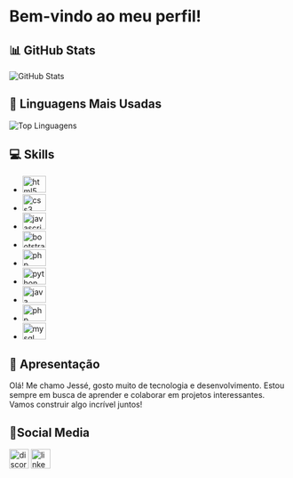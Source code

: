 # Bem-vindo ao meu perfil!

## 📊 GitHub Stats
![GitHub Stats](https://github-readme-stats.vercel.app/api?username=JesseChagas&show_icons=true&count_private=true)

## 🚀 Linguagens Mais Usadas
![Top Linguagens](https://github-readme-stats.vercel.app/api/top-langs/?username=JesseChagas&layout=compact)

## 💻 Skills
- <img src="https://cdn.jsdelivr.net/gh/devicons/devicon/icons/html5/html5-original.svg" height="30" width="42" alt="html5 logo" />
- <img src="https://cdn.jsdelivr.net/gh/devicons/devicon/icons/css3/css3-original.svg" height="30" width="42" alt="css3 logo" />
- <img src="https://cdn.jsdelivr.net/gh/devicons/devicon/icons/javascript/javascript-original.svg" height="30" width="42" alt="javascript logo" />
- <img src="https://cdn.jsdelivr.net/gh/devicons/devicon/icons/bootstrap/bootstrap-original.svg" height="30" width="42" alt="bootstrap logo" />
- <img src="https://cdn.jsdelivr.net/gh/devicons/devicon/icons/php/php-original.svg" height="30" width="42" alt="php logo" />
- <img src="https://cdn.jsdelivr.net/gh/devicons/devicon/icons/python/python-original.svg" height="30" width="42" alt="python logo" />
- <img src="https://cdn.jsdelivr.net/gh/devicons/devicon/icons/java/java-original.svg" height="30" width="42" alt="java logo" />
- <img src="https://cdn.jsdelivr.net/gh/devicons/devicon/icons/laravel/laravel-plain.svg" height="30" width="42" alt="php logo" />
- <img src="https://cdn.jsdelivr.net/gh/devicons/devicon/icons/mysql/mysql-original.svg" height="30" width="42" alt="mysql logo" />

## 📄 Apresentação
Olá! Me chamo Jessé, gosto muito de tecnologia e desenvolvimento. Estou sempre em busca de aprender e colaborar em projetos interessantes. Vamos construir algo incrível juntos!

## 🔗Social Media
<img src="https://img.shields.io/static/v1?message=Discord&logo=discord&label=JNew&color=7289DA&logoColor=white&labelColor=&style=for-the-badge" height="35" alt="discord logo " />

<a href="https://www.linkedin.com/in/jessechagas-dev/" target="_blank">
    <img src="https://img.shields.io/static/v1?message=LinkedIn&logo=linkedin&label=Jessé &color=0077B5&logoColor=white&labelColor=&style=for-the-badge" height="35" alt="linkedin logo" />
  </a>
